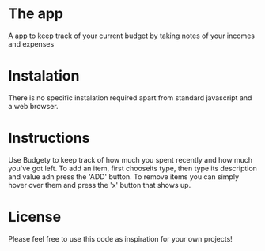# The app
A app to keep track of your current budget by taking notes of your incomes and expenses

# Instalation
There is no specific instalation required apart from standard javascript and a web browser.

# Instructions
Use Budgety to keep track of how much you spent recently and how much you've got left. To add an item, first chooseits type, then type its description and value adn press the 'ADD' button. To remove items you can simply hover over them and press the 'x' button that shows up.

# License
Please feel free to use this code as inspiration for your own projects!
